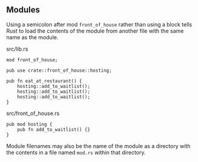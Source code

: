 ## Modules

Using a semicolon after mod `front_of_house` rather than using a block tells Rust to load the contents of the module from another file with the same name as the module.

src/lib.rs

```rust,ignore
mod front_of_house;

pub use crate::front_of_house::hosting;

pub fn eat_at_restaurant() {
    hosting::add_to_waitlist();
    hosting::add_to_waitlist();
    hosting::add_to_waitlist();
}
```

src/front_of_house.rs

```rust,ignore
pub mod hosting {
    pub fn add_to_waitlist() {}
}
```

Module filenames may also be the name of the module as a directory with the contents in a file named `mod.rs` within that directory.
